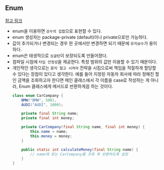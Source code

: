 ## Enum
[참고 링크](https://velog.io/@mooh2jj/Java-Enum%EC%9D%84-%EC%82%AC%EC%9A%A9%ED%95%98%EB%8A%94-%EC%9D%B4%EC%9C%A0)
* enum을 이용하면 `상수의 집합`으로 표현할 수 있다.
* enum 생성자는 package-private (default)이나 private으로만 가능하다.
* 값이 추가되거나 변경되는 경우 한 곳에서만 변경하면 되기 때문에 `유지보수`가 용이하다.
* enum은 태생적으로 `싱글턴`이 보장되도록 만들어졌다.
* 컴파일 시점에 `타입 안정성`을 제공한다. 특정 범위의 값만 이용할 수 있기 때문이다.
* 개인적인 생각으로는 `묻지 말고 시켜라` 전략을 시킴으로써 책임을 적절하게 할당할 수 있다는 장점이 있다고 생각한다. 예를 들어 지정된 자동차 회사에 따라 정해진 할인 금액을 조회하고자 한다면 메인 클래스에서 각 이름을 case로 작성하는 게 아니라, Enum 클래스에게 메서드로 반환하게끔 하는 것이다.
    ```java
    class enum CarCompany {
        BMW("BMW", 500),
        AUDI("AUDI", 1000);
  
        private final String name;
        private final int money;
  
        private CarCompany(final String name, final int money) {
            this.name = name;
            this.money = money;
        }
  
        public static int calculateMoney(final String name) {
            // name에 맞는 CarCompany를 조회 후 반환하도록 설정
        }
    }
    ```
